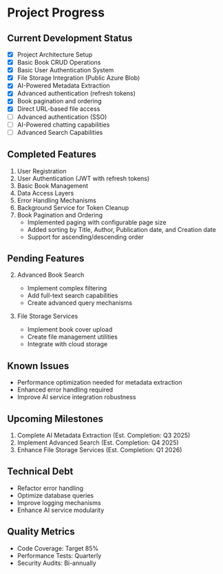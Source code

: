 # Project Progress

## Current Development Status
- [x] Project Architecture Setup
- [x] Basic Book CRUD Operations
- [x] Basic User Authentication System
- [x] File Storage Integration (Public Azure Blob)
- [x] AI-Powered Metadata Extraction
- [x] Advanced authentication (refresh tokens)
- [x] Book pagination and ordering
- [x] Direct URL-based file access
- [ ] Advanced authentication (SSO)
- [ ] AI-Powered chatting capabilities
- [ ] Advanced Search Capabilities
## Completed Features
1. User Registration
2. User Authentication (JWT with refresh tokens)
3. Basic Book Management
4. Data Access Layers
5. Error Handling Mechanisms
6. Background Service for Token Cleanup
7. Book Pagination and Ordering
   - Implemented paging with configurable page size
   - Added sorting by Title, Author, Publication date, and Creation date
   - Support for ascending/descending order

## Pending Features

2. Advanced Book Search
   - Implement complex filtering
   - Add full-text search capabilities
   - Create advanced query mechanisms

3. File Storage Services
   - Implement book cover upload
   - Create file management utilities
   - Integrate with cloud storage

## Known Issues
- Performance optimization needed for metadata extraction
- Enhanced error handling required
- Improve AI service integration robustness

## Upcoming Milestones
1. Complete AI Metadata Extraction (Est. Completion: Q3 2025)
2. Implement Advanced Search (Est. Completion: Q4 2025)
3. Enhance File Storage Services (Est. Completion: Q1 2026)

## Technical Debt
- Refactor error handling
- Optimize database queries
- Improve logging mechanisms
- Enhance AI service modularity

## Quality Metrics
- Code Coverage: Target 85%
- Performance Tests: Quarterly
- Security Audits: Bi-annually
